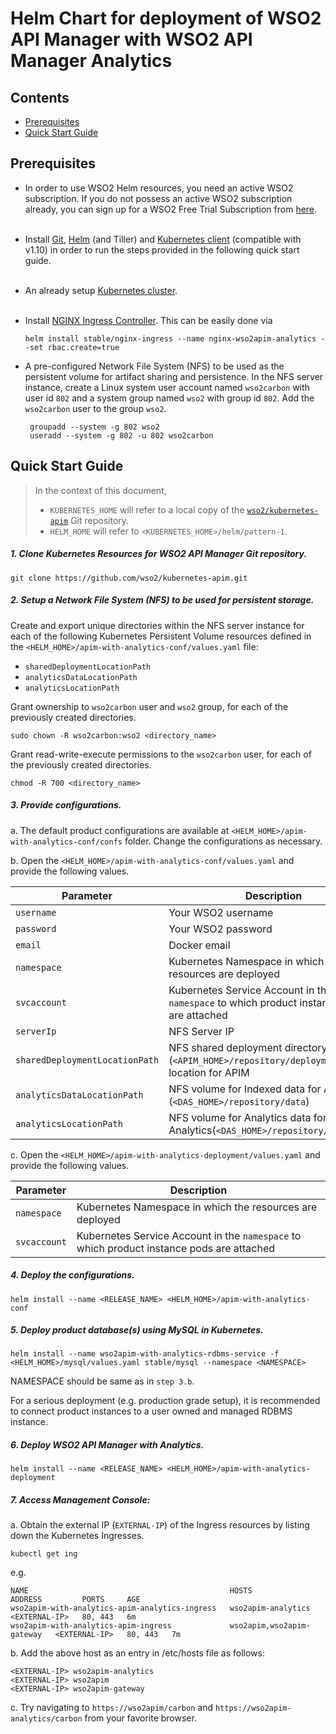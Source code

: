 # Helm Chart for deployment of WSO2 API Manager with WSO2 API Manager Analytics

## Contents

* [Prerequisites](#prerequisites)
* [Quick Start Guide](#quick-start-guide)

## Prerequisites

* In order to use WSO2 Helm resources, you need an active WSO2 subscription. If you do not possess an active WSO2
  subscription already, you can sign up for a WSO2 Free Trial Subscription from [here](https://wso2.com/free-trial-subscription).<br><br>

* Install [Git](https://git-scm.com/book/en/v2/Getting-Started-Installing-Git), [Helm](https://github.com/kubernetes/helm/blob/master/docs/install.md)
(and Tiller) and [Kubernetes client](https://kubernetes.io/docs/tasks/tools/install-kubectl/) (compatible with v1.10) in order to run the 
steps provided in the following quick start guide.<br><br>

* An already setup [Kubernetes cluster](https://kubernetes.io/docs/setup/pick-right-solution/).<br><br>

* Install [NGINX Ingress Controller](https://kubernetes.github.io/ingress-nginx/deploy/). This can be easily done via
 
  ```
  helm install stable/nginx-ingress --name nginx-wso2apim-analytics --set rbac.create=true
  ```
  
* A pre-configured Network File System (NFS) to be used as the persistent volume for artifact sharing and persistence.
In the NFS server instance, create a Linux system user account named `wso2carbon` with user id `802` and a system group named `wso2` with group id `802`.
Add the `wso2carbon` user to the group `wso2`.

  ```
   groupadd --system -g 802 wso2
   useradd --system -g 802 -u 802 wso2carbon
  ```
  
## Quick Start Guide    

>In the context of this document, <br>
>* `KUBERNETES_HOME` will refer to a local copy of the [`wso2/kubernetes-apim`](https://github.com/wso2/kubernetes-apim/)
Git repository. <br>
>* `HELM_HOME` will refer to `<KUBERNETES_HOME>/helm/pattern-1`. <br>

##### 1. Clone Kubernetes Resources for WSO2 API Manager Git repository.

```
git clone https://github.com/wso2/kubernetes-apim.git
```

##### 2. Setup a Network File System (NFS) to be used for persistent storage.

Create and export unique directories within the NFS server instance for each of the following Kubernetes Persistent Volume
resources defined in the `<HELM_HOME>/apim-with-analytics-conf/values.yaml` file:

* `sharedDeploymentLocationPath`
* `analyticsDataLocationPath`
* `analyticsLocationPath`

Grant ownership to `wso2carbon` user and `wso2` group, for each of the previously created directories.

  ```
  sudo chown -R wso2carbon:wso2 <directory_name>
  ```

Grant read-write-execute permissions to the `wso2carbon` user, for each of the previously created directories.

  ```
  chmod -R 700 <directory_name>
  ```

##### 3. Provide configurations.

a. The default product configurations are available at `<HELM_HOME>/apim-with-analytics-conf/confs` folder. Change the 
configurations as necessary.

b. Open the `<HELM_HOME>/apim-with-analytics-conf/values.yaml` and provide the following values.

| Parameter                       | Description                                                                               |
|---------------------------------|-------------------------------------------------------------------------------------------|
| `username`                      | Your WSO2 username                                                                        |
| `password`                      | Your WSO2 password                                                                        |
| `email`                         | Docker email                                                                              |
| `namespace`                     | Kubernetes Namespace in which the resources are deployed                                  |
| `svcaccount`                    | Kubernetes Service Account in the `namespace` to which product instance pods are attached |
| `serverIp`                      | NFS Server IP                                                                             |
| `sharedDeploymentLocationPath`  | NFS shared deployment directory (`<APIM_HOME>/repository/deployment`) location for APIM   |
| `analyticsDataLocationPath`     | NFS volume for Indexed data for Analytics (`<DAS_HOME>/repository/data`)                  |
| `analyticsLocationPath`         | NFS volume for Analytics data for Analytics(`<DAS_HOME>/repository/analytics`)            |

c. Open the `<HELM_HOME>/apim-with-analytics-deployment/values.yaml` and provide the following values. 
    
| Parameter                       | Description                                                                               |
|---------------------------------|-------------------------------------------------------------------------------------------|
| `namespace`                     | Kubernetes Namespace in which the resources are deployed                                  |
| `svcaccount`                    | Kubernetes Service Account in the `namespace` to which product instance pods are attached |

##### 4. Deploy the configurations.

```
helm install --name <RELEASE_NAME> <HELM_HOME>/apim-with-analytics-conf
```

##### 5. Deploy product database(s) using MySQL in Kubernetes.

```
helm install --name wso2apim-with-analytics-rdbms-service -f <HELM_HOME>/mysql/values.yaml stable/mysql --namespace <NAMESPACE>
```

NAMESPACE should be same as in `step 3.b`.

For a serious deployment (e.g. production grade setup), it is recommended to connect product instances to a user owned and managed RDBMS instance.

##### 6. Deploy WSO2 API Manager with Analytics.

```
helm install --name <RELEASE_NAME> <HELM_HOME>/apim-with-analytics-deployment
```

##### 7. Access Management Console:

a. Obtain the external IP (`EXTERNAL-IP`) of the Ingress resources by listing down the Kubernetes Ingresses.

  ```
  kubectl get ing
  ```

e.g.

```
NAME                                             HOSTS                       ADDRESS         PORTS     AGE
wso2apim-with-analytics-apim-analytics-ingress   wso2apim-analytics          <EXTERNAL-IP>   80, 443   6m
wso2apim-with-analytics-apim-ingress             wso2apim,wso2apim-gateway   <EXTERNAL-IP>   80, 443   7m
```

b. Add the above host as an entry in /etc/hosts file as follows:

  ```
  <EXTERNAL-IP>	wso2apim-analytics
  <EXTERNAL-IP>	wso2apim
  <EXTERNAL-IP>	wso2apim-gateway
  ```

c. Try navigating to `https://wso2apim/carbon` and `https://wso2apim-analytics/carbon` from your favorite browser.
